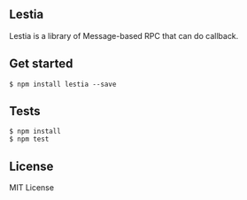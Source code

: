 Lestia
------

Lestia is a library of Message-based RPC that can do callback.

## Get started

```
$ npm install lestia --save
```

## Tests

```
$ npm install
$ npm test
```

## License
MIT License